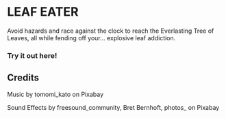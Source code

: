 # LEAF EATER

Avoid hazards and race against the clock to reach the Everlasting Tree of Leaves, all while fending off your... explosive leaf addiction.

### Try it out here!

## Credits

Music by tomomi_kato on Pixabay

Sound Effects by freesound_community, Bret Bernhoft, photos_ on Pixabay
